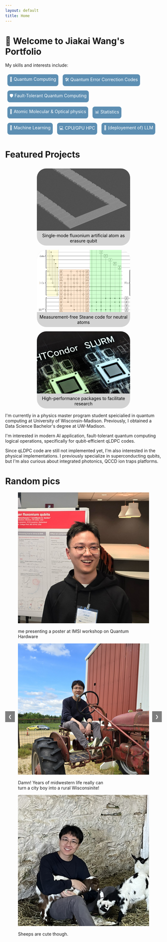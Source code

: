 ```yaml
---
layout: default
title: Home
---
```


# 👋 Welcome to Jiakai Wang's Portfolio

My skills and interests include:

<div class="tags">
    <span class="tag">🔬 Quantum Computing</span>
    <span class="tag">🛠️ Quantum Error Correction Codes</span>
    <span class="tag">🛡️ Fault-Tolerant Quantum Computing</span>
    <span class="tag">🔭 Atomic Molecular & Optical physics</span>
    <span class="tag">📊 Statistics</span>
    <span class="tag">🤖 Machine Learning</span>
    <span class="tag">💻 CPU/GPU HPC</span>
    <span class="tag">🧠 (deployement of) LLM</span>
</div>

<style>
  .tags {
    margin-top: 1em;
    display: flex;
    flex-wrap: wrap; /* Allow tags to wrap to the next line */
  }
  .tag {
    background-color: #5d8fb3; /* Change background color to #5d8fb3 */
    color: white;
    padding: 0.5em;
    border-radius: 7.5px;
    margin: 0.5em; /* Add margin to prevent overlap */
    display: inline-block;
  }
  .dark-mode .tag {
    background-color: #333; /* Change background color to dark grey in dark mode */
  }
</style>

# Featured Projects

<div class="card-container">
    <a href="/sc-qubit/" class="card">
        <div class="card-image">
            <img src="/files/2024/JJ_Chain.png" alt="Superconducting Qubits">
        </div>
        <div class="card-text">
            Single-mode fluxonium artificial atom as erasure qubit
        </div>
    </a>
    <a href="/qec/" class="card">
        <div class="card-image">
            <img src="/files/2023/circ_simple.png" alt="QEC">
        </div>
        <div class="card-text">
            Measurement-free Steane code for neutral atoms
        </div>
    </a>
    <a href="/qec/" class="card">
        <div class="card-image">
            <img src="/files/HTCHPC.jpg" alt="QEC">
        </div>
        <div class="card-text">
            High-performance packages to facilitate research
        </div>
    </a>
</div>

<style>
  .card-container {
    display: flex;
    flex-wrap: wrap;
    justify-content: center;
    gap: 1em;
    margin-top: 2em;
  }
  .card {
    background-color: #d3d3d3; /* Match header/footer background color */
    color: black; /* Change text color to black in light mode */
    border-radius: 30px;
    overflow: hidden;
    text-decoration: none;
    width: 300px;
    display: flex;
    flex-direction: column;
    align-items: center;
  }
  .card-image {
    width: 100%;
    height: 200px;
    overflow: hidden;
  }
  .card-image img {
    width: 100%;
    height: 100%;
    object-fit: cover;
    border-radius: 0; /* Override round edges for images */
  }
  .card-text {
    padding: 0.5em; /* Reduce padding */
    text-align: center;
    color: black; /* Ensure text color is black in light mode */
  }
  .dark-mode .card {
    background-color: #333;
  }
  .dark-mode .card-text {
    color: white; /* Ensure text color is white in dark mode */
  }
</style>

I'm currently in a physics master program student speicialied in quantum computing at University of Wisconsin-Madison. Previously, I obtained a Data Science Bachelor's degree at UW-Madison. 

I'm interested in modern AI application, fault-tolerant quantum computing logical operations, specifically for qubit-efficient qLDPC codes. 

Since qLDPC code are still not implemented yet, I'm also interested in the physical implementations. I previously specialize in superconducting qubits, but I'm also curious about integrated photonics, QCCD ion traps platforms.

# Random pics

<div class="gallery-wrapper">
  <button class="gallery-arrow left" onclick="scrollGallery(-1)">&#10094;</button>
  <div class="gallery-container">
    <div class="gallery-item">
      <img src="/files/photo.jpg" alt="My Photo">
      <p class="caption">me presenting a poster at IMSI workshop on Quantum Hardware</p>
    </div>
    <div class="gallery-item">
      <img src="/files/tracker.jpg" alt="My Photo with a bunch of sheep">
      <p class="caption">Damn! Years of midwestern life really can<br>turn a city boy into a rural Wisconsinite!</p>
    </div>
    <div class="gallery-item">
      <img src="/files/sheep.jpg" alt="My Photo with a bunch of sheep">
      <p class="caption">Sheeps are cute though.</p>
    </div>
  </div>
  <button class="gallery-arrow right" onclick="scrollGallery(1)">&#10095;</button>
</div>

<style>
  .gallery-wrapper {
    display: flex;
    align-items: center; /* Center items vertically */
  }
  .gallery-arrow {
    background-color: rgba(0, 0, 0, 0.5);
    color: white;
    border: none;
    padding: 10px;
    cursor: pointer;
    z-index: 1;
  }
  .gallery-arrow.left {
    margin-right: 10px;
  }
  .gallery-arrow.right {
    margin-left: 10px;
  }
  .gallery-invisible {
    position: absolute;
    top: 0; 
    bottom: 0;
    width: 30%;
    cursor: pointer;
  }
  .gallery-invisible.left {
    left: 0;
  }
  .gallery-invisible.right {
    right: 0;
  }
  .caption {
    word-wrap: break-word; /* Ensure captions wrap within the width of the image */
    max-width: 100%; /* Ensure captions do not exceed the width of the image */
  }
</style>

<script>
  function scrollGallery(direction) {
    const container = document.querySelector('.gallery-container');
    const itemWidth = container.querySelector('.gallery-item').offsetWidth + 20; // 20 is the margin
    container.scrollBy({ left: direction * itemWidth, behavior: 'smooth' });
  }
</script>